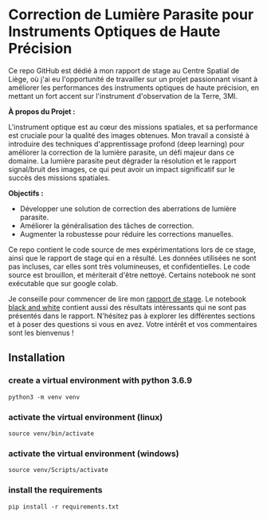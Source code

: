 # Correction de Lumière Parasite pour Instruments Optiques de Haute Précision

Ce repo GitHub est dédié à mon rapport de stage au Centre Spatial de Liège, où j'ai eu l'opportunité de travailler sur un projet passionnant visant à améliorer les performances des instruments optiques de haute précision, en mettant un fort accent sur l'instrument d'observation de la Terre, 3MI.

**À propos du Projet :**

L'instrument optique est au cœur des missions spatiales, et sa performance est cruciale pour la qualité des images obtenues. Mon travail a consisté à introduire des techniques d'apprentissage profond (deep learning) pour améliorer la correction de la lumière parasite, un défi majeur dans ce domaine. La lumière parasite peut dégrader la résolution et le rapport signal/bruit des images, ce qui peut avoir un impact significatif sur le succès des missions spatiales.

**Objectifs :**

- Développer une solution de correction des aberrations de lumière parasite.
- Améliorer la généralisation des tâches de correction.
- Augmenter la robustesse pour réduire les corrections manuelles.

Ce repo contient le code source de mes expérimentations lors de ce stage, ainsi que le rapport de stage qui en a résulté. Les données utilisées ne sont pas incluses, car elles sont très volumineuses, et confidentielles. Le code source est brouillon, et mériterait d'être nettoyé. Certains notebook ne sont exécutable que sur google colab.

Je conseille pour commencer de lire mon [rapport de stage](SDIA_PETITPOISSON_Maxime_Rapport_2A.pdf). Le notebook [black and white](black_and_white.ipynb) contient aussi des résultats intéressants qui ne sont pas présentés dans le rapport.
N'hésitez pas à explorer les différentes sections et à poser des questions si vous en avez. Votre intérêt et vos commentaires sont les bienvenus !

## Installation

### create a virtual environment with python 3.6.9
```
python3 -m venv venv
```

### activate the virtual environment (linux)
```
source venv/bin/activate
```

### activate the virtual environment (windows)
```
source venv/Scripts/activate
```

### install the requirements
```
pip install -r requirements.txt
```
